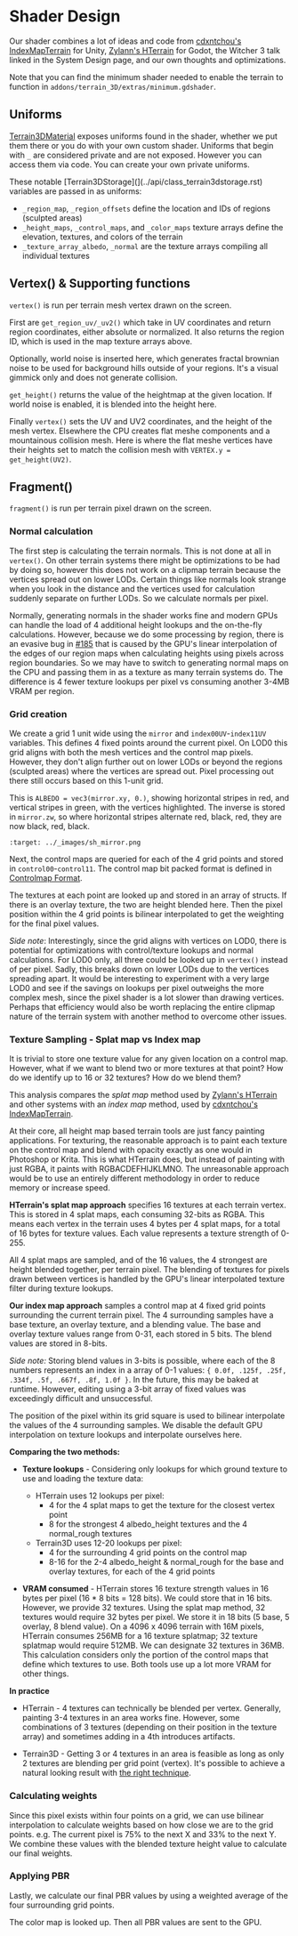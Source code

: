 Shader Design
==============

Our shader combines a lot of ideas and code from [cdxntchou's IndexMapTerrain](https://github.com/cdxntchou/IndexMapTerrain) for Unity, [Zylann's HTerrain](https://github.com/Zylann/godot_heightmap_plugin/) for Godot, the Witcher 3 talk linked in the System Design page, and our own thoughts and optimizations.

Note that you can find the minimum shader needed to enable the terrain to function in `addons/terrain_3D/extras/minimum.gdshader`.

## Uniforms

[Terrain3DMaterial](../api/class_terrain3dmaterial.rst) exposes uniforms found in the shader, whether we put them there or you do with your own custom shader. Uniforms that begin with `_` are considered private and are not exposed. However you can access them via code. You can create your own private uniforms.

These notable [Terrain3DStorage](](../api/class_terrain3dstorage.rst) variables are passed in as uniforms:
* `_region_map`, `_region_offsets` define the location and IDs of regions (sculpted areas)
* `_height_maps`, `_control_maps`, and `_color_maps` texture arrays define the elevation, textures, and colors of the terrain
* `_texture_array_albedo`, `_normal` are the texture arrays compiling all individual textures

## Vertex() & Supporting functions

`vertex()` is run per terrain mesh vertex drawn on the screen.

First are `get_region_uv/_uv2()` which take in UV coordinates and return region coordinates, either absolute or normalized. It also returns the region ID, which is used in the map texture arrays above.

Optionally, world noise is inserted here, which generates fractal brownian noise to be used for background hills outside of your regions. It's a visual gimmick only and does not generate collision.

`get_height()` returns the value of the heightmap at the given location. If world noise is enabled, it is blended into the height here.

Finally `vertex()` sets the UV and UV2 coordinates, and the height of the mesh vertex. Elsewhere the CPU creates flat meshe components and a mountainous collision mesh. Here is where the flat meshe vertices have their heights set to match the collision mesh with `VERTEX.y = get_height(UV2)`.

## Fragment()

`fragment()` is run per terrain pixel drawn on the screen.

### Normal calculation

The first step is calculating the terrain normals. This is not done at all in `vertex()`. On other terrain systems there might be optimizations to be had by doing so, however this does not work on a clipmap terrain because the vertices spread out on lower LODs. Certain things like normals look strange when you look in the distance and the vertices used for calculation suddenly separate on further LODs. So we calculate normals per pixel.

Normally, generating normals in the shader works fine and modern GPUs can handle the load of 4 additional height lookups and the on-the-fly calculations. However, because we do some processing by region, there is an evasive bug in [#185](https://github.com/TokisanGames/Terrain3D/issues/185) that is caused by the GPU's linear interpolation of the edges of our region maps when calculating heights using pixels across region boundaries. So we may have to switch to generating normal maps on the CPU and passing them in as a texture as many terrain systems do. The difference is 4 fewer texture lookups per pixel vs consuming another 3-4MB VRAM per region.

### Grid creation

We create a grid 1 unit wide using the `mirror` and `index00UV`-`index11UV` variables. This defines 4 fixed points around the current pixel. On LOD0 this grid aligns with both the mesh vertices and the control map pixels. However, they don't align further out on lower LODs or beyond the regions (sculpted areas) where the vertices are spread out. Pixel processing out there still occurs based on this 1-unit grid.

This is `ALBEDO = vec3(mirror.xy, 0.)`, showing horizontal stripes in red, and vertical stripes in green, with the vertices highlighted. The inverse is stored in `mirror.zw`, so where horizontal stripes alternate red, black, red, they are now black, red, black.

```{image} images/sh_mirror.png
:target: ../_images/sh_mirror.png
```

Next, the control maps are queried for each of the 4 grid points and stored in `control00`-`control11`. The control map bit packed format is defined in [Controlmap Format](controlmap_format.md). 

The textures at each point are looked up and stored in an array of structs. If there is an overlay texture, the two are height blended here. Then the pixel position within the 4 grid points is bilinear interpolated to get the weighting for the final pixel values.

_Side note_: Interestingly, since the grid aligns with vertices on LOD0, there is potential for optimizations with control/texture lookups and normal calculations. For LOD0 only, all three could be looked up in `vertex()` instead of per pixel. Sadly, this breaks down on lower LODs due to the vertices spreading apart. It would be interesting to experiment with a very large LOD0 and see if the savings on lookups per pixel outweighs the more complex mesh, since the pixel shader is a lot slower than drawing vertices. Perhaps that efficiency would also be worth replacing the entire clipmap nature of the terrain system with another method to overcome other issues.

### Texture Sampling - Splat map vs Index map

It is trivial to store one texture value for any given location on a control map. However, what if we want to blend two or more textures at that point? How do we identify up to 16 or 32 textures? How do we blend them?

This analysis compares the *splat map* method used by [Zylann's HTerrain](https://github.com/Zylann/godot_heightmap_plugin/) and other systems with an *index map* method, used by [cdxntchou's IndexMapTerrain](https://github.com/cdxntchou/IndexMapTerrain).

At their core, all height map based terrain tools are just fancy painting applications. For texturing, the reasonable approach is to paint each texture on the control map and blend with opacity exactly as one would in Photoshop or Krita. This is what HTerrain does, but instead of painting with just RGBA, it paints with RGBACDEFHIJKLMNO. The unreasonable approach would be to use an entirely different methodology in order to reduce memory or increase speed.

**HTerrain's splat map approach** specifies 16 textures at each terrain vertex. This is stored in 4 splat maps, each consuming 32-bits as RGBA. This means each vertex in the terrain uses 4 bytes per 4 splat maps, for a total of 16 bytes for texture values. Each value represents a texture strength of 0-255. 

All 4 splat maps are sampled, and of the 16 values, the 4 strongest are height blended together, per terrain pixel. The blending of textures for pixels drawn between vertices is handled by the GPU's linear interpolated texture filter during texture lookups.

**Our index map approach** samples a control map at 4 fixed grid points surrounding the current terrain pixel. The 4 surrounding samples have a base texture, an overlay texture, and a blending value. The base and overlay texture values range from 0-31, each stored in 5 bits. The blend values are stored in 8-bits.

*Side note:* Storing blend values in 3-bits is possible, where each of the 8 numbers represents an index in a array of 0-1 values: `{ 0.0f, .125f, .25f, .334f, .5f, .667f, .8f, 1.0f }`. In the future, this may be baked at runtime. However, editing using a 3-bit array of fixed values was exceedingly difficult and unsuccessful.

The position of the pixel within its grid square is used to bilinear interpolate the values of the 4 surrounding samples. We disable the default GPU interpolation on texture lookups and interpolate ourselves here. 

**Comparing the two methods:**

* **Texture lookups** - Considering only lookups for which ground texture to use and loading the texture data:
  * HTerrain uses 12 lookups per pixel:
    * 4 for the 4 splat maps to get the texture for the closest vertex point
    * 8 for the strongest 4 albedo_height textures and the 4 normal_rough textures
  * Terrain3D uses 12-20 lookups per pixel:
    * 4 for the surrounding 4 grid points on the control map
    * 8-16 for the 2-4 albedo_height & normal_rough for the base and overlay textures, for each of the 4 grid points

* **VRAM consumed** - HTerrain stores 16 texture strength values in 16 bytes per pixel (16 * 8 bits = 128 bits). We could store that in 16 bits. However, we provide 32 textures. Using the splat map method, 32 textures would require 32 bytes per pixel. We store it in 18 bits (5 base, 5 overlay, 8 blend value). On a 4096 x 4096 terrain with 16M pixels, HTerrain consumes 256MB for a 16 texture splatmap; 32 texture splatmap would require 512MB. We can designate 32 textures in 36MB. This calculation considers only the portion of the control maps that define which textures to use. Both tools use up a lot more VRAM for other things.

**In practice**

* HTerrain - 4 textures can technically be blended per vertex. Generally, painting 3-4 textures in an area works fine. However, some combinations of 3 textures (depending on their position in the texture array) and sometimes adding in a 4th introduces artifacts. 

* Terrain3D - Getting 3 or 4 textures in an area is feasible as long as only 2 textures are blending per grid point (vertex). It's possible to achieve a natural looking result with [the right technique](texture_painting.md#manual-painting-technique).

### Calculating weights

Since this pixel exists within four points on a grid, we can use bilinear interpolation to calculate weights based on how close we are to the grid points. e.g. The current pixel is 75% to the next X and 33% to the next Y. We combine these values with the blended texture height value to calculate our final weights.

### Applying PBR

Lastly, we calculate our final PBR values by using a weighted average of the four surrounding grid points.

The color map is looked up. Then all PBR values are sent to the GPU.

